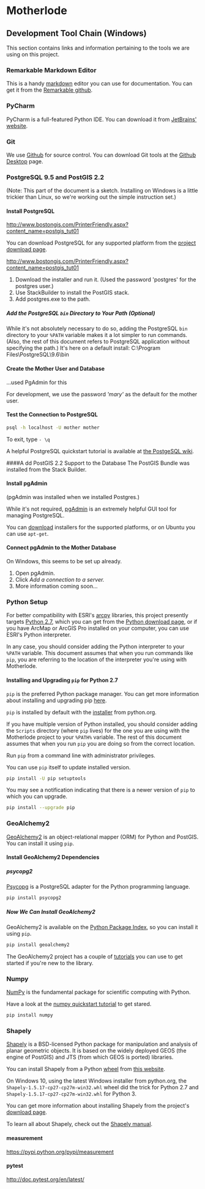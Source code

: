 # Motherlode

## Development Tool Chain (Windows)
This section contains links and information pertaining to the tools we are using on this project.

### Remarkable Markdown Editor

This is a handy [markdown](https://en.wikipedia.org/wiki/Markdown) editor you can use for documentation.  You can get it from the [Remarkable github](https://remarkableapp.github.io).

### PyCharm
PyCharm is a full-featured Python IDE.  You can download it from  [JetBrains' website](https://www.jetbrains.com/pycharm/download/#section=linux).

### Git
We use [Github](https://github.com/patdaburu/Motherlode) for source control.  You can download Git tools at the [Github Desktop](https://desktop.github.com) page.

### PostgreSQL 9.5 and PostGIS 2.2

(Note: This part of the document is a sketch.  Installing on Windows is a little trickier than Linux, so we're working out the simple instruction set.)

#### Install PostgreSQL

http://www.bostongis.com/PrinterFriendly.aspx?content_name=postgis_tut01

You can download PostgreSQL for any supported platform from the [project download page](https://www.postgresql.org/download/).

http://www.bostongis.com/PrinterFriendly.aspx?content_name=postgis_tut01

1. Download the installer and run it.
(Used the password 'postgres' for the postgres user.)
2. Use StackBuilder to install the PostGIS stack.
3. Add postgres.exe to the path.

##### Add the PostgreSQL `bin` Directory to Your Path (Optional)
While it's not absolutely necessary to do so, adding the PostgreSQL `bin` directory to your `%PATH` variable makes it a lot simpler to run commands.  (Also, the rest of this document refers to PostgreSQL application without specifying the path.)
It's here on a default install: C:\Program Files\PostgreSQL\9.6\bin

#### Create the Mother User and Database

...used PgAdmin for this


For development, we use the password _'mary'_ as the default for the mother user.

#### Test the Connection to PostgreSQL
```sh
psql -h localhost -U mother mother
```
To exit, type `- \q`

A helpful PostgreSQL quickstart tutorial is available at [the PostgeSQL wiki](https://wiki.postgresql.org/wiki/First_steps).


####A dd PostGIS 2.2 Support to the Database
The PostGIS Bundle was installed from the Stack Builder.

#### Install pgAdmin

(pgAdmin was installed when we installed Postgres.)

While it's not required, [pgAdmin](https://www.pgadmin.org) is an extremely helpful GUI tool for managing PostgreSQL.

You can [download](https://www.pgadmin.org/download/) installers for the supported platforms, or on Ubuntu you can use `apt-get`.


#### Connect pgAdmin to the Mother Database

On Windows, this seems to be set up already.

1. Open pgAdmin.
2. Click _Add a connection to a server._
3. More information coming soon...

### Python Setup

For better compatibility with ESRI's [arcpy](http://pro.arcgis.com/en/pro-app/arcpy/get-started/what-is-arcpy-.htm) libraries, this project presently targets [Python 2.7](https://www.python.org/ftp/python/2.7.13/python-2.7.13.msi), which you can get from the [Python download page](https://www.python.org/downloads/), or if you have ArcMap or ArcGIS Pro installed on your computer, you can use ESRI's Python interpreter.

In any case, you should consider adding the Python interpreter to your `%PATH` variable.  This document assumes that when you run commands like `pip`, you are referring to the location of the interpreter you're using with Motherlode.

#### Installing and Upgrading `pip` for Python 2.7
`pip` is the preferred Python package manager.  You can get more information about installing and upgrading pip [here](https://packaging.python.org/installing/).

`pip` is installed by default with the [installer](https://www.python.org/ftp/python/2.7.13/python-2.7.13.msi) from python.org.

If you have multiple version of Python installed, you should consider adding the `Scripts` directory (where `pip` lives) for the one you are using with the Motherlode project to your `%PATH%` variable.  The rest of this document assumes that when you run `pip` you are doing so from the correct location.

Run `pip` from a command line with administrator privileges.

You can use `pip` itself to update installed version.
```sh
pip install -U pip setuptools
```

You may see a notification indicating that there is a newer version of `pip` to which you can upgrade.
```sh
pip install --upgrade pip
```



### GeoAlchemy2
[GeoAlchemy2](http://geoalchemy-2.readthedocs.io/en/latest/) is an object-relational mapper (ORM) for Python and PostGIS.  You can install it using `pip`.

#### Install GeoAlchemy2 Dependencies

##### psycopg2
[Psycopg](http://initd.org/psycopg/) is a PostgreSQL adapter for the Python programming language. 
```sh
pip install psycopg2
```

##### Now We Can Install GeoAlchemy2

GeoAlchemy2 is available on the [Python Package Index](<https://pypi.python.org/pypi/GeoAlchemy2/>), so you can install it using `pip`.

```sh
pip install geoalchemy2
```
The GeoAlchemy2 project has a couple of [tutorials](http://geoalchemy-2.readthedocs.io/en/latest/#tutorials) you can use to get started if you're new to the library. 

### Numpy
[NumPy](http://www.numpy.org/) is the fundamental package for scientific computing with Python.

Have a look at the [numpy quickstart tutorial](https://docs.scipy.org/doc/numpy-dev/user/quickstart.html) to get stared.
```sh
pip install numpy
```

### Shapely
[Shapely](https://pypi.python.org/pypi/Shapely) is a BSD-licensed Python package for manipulation and analysis of planar geometric objects. It is based on the widely deployed GEOS (the engine of PostGIS) and JTS (from which GEOS is ported) libraries.

You can install Shapely from a Python [wheel](http://pythonwheels.com/) from [this website](http://www.lfd.uci.edu/~gohlke/pythonlibs/#shapely).

On Windows 10, using the latest Windows installer from python.org, the `Shapely‑1.5.17‑cp27‑cp27m‑win32.whl` wheel did the trick for Python 2.7 and `Shapely‑1.5.17‑cp27‑cp27m‑win32.whl` for Python 3.

<!--
You can install shapely from a wheel package at http://www.lfd.uci.edu/~gohlke/pythonlibs/#shapely
You probably want Shapely‑1.5.17‑cp27‑cp27m‑win32.whl (<--this one worked with Python 2.7 from python.org) or Shapely‑1.5.17‑cp27‑cp27m‑win_amd64.whl
-->

You can get more information about installing Shapely from the project's [download page](https://pypi.python.org/pypi/Shapely#downloads).

To learn all about Shapely, check out the [Shapely manual](https://toblerity.org/shapely/manual.html).

#### measurement
https://pypi.python.org/pypi/measurement

#### pytest
http://doc.pytest.org/en/latest/
